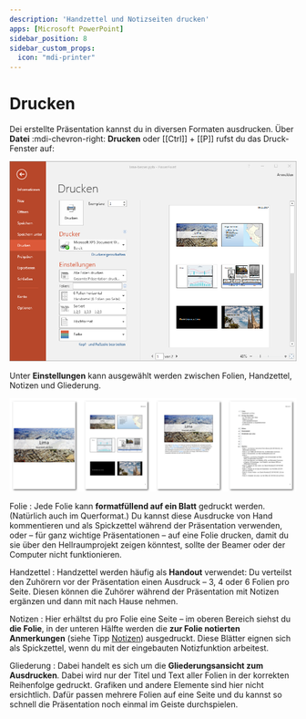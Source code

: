 ```yaml
---
description: 'Handzettel und Notizseiten drucken'
apps: [Microsoft PowerPoint]
sidebar_position: 8
sidebar_custom_props:
  icon: "mdi-printer"
---
```


# Drucken



Dei erstellte Präsentation kannst du in diversen Formaten ausdrucken. Über __Datei__ :mdi-chevron-right: __Drucken__ oder [[Ctrl]] + [[P]] rufst du das Druck-Fenster auf:

![Handzettel drucken](./images/drucken.png)

Unter __Einstellungen__ kann ausgewählt werden zwischen Folien, Handzettel, Notizen und Gliederung.

![Folien, Handzettel, Notizen, Gliederung](./images/drucken-varianten.png)

Folie
: Jede Folie kann **formatfüllend auf ein Blatt** gedruckt werden. (Natürlich auch im Querformat.) Du kannst diese Ausdrucke von Hand kommentieren und als Spickzettel während der Präsentation verwenden, oder – für ganz wichtige Präsentationen – auf eine Folie drucken, damit du sie über den Hellraumprojekt zeigen könntest, sollte der Beamer oder der Computer nicht funktionieren.

Handzettel
: Handzettel werden häufig als **Handout** verwendet: Du verteilst den Zuhörern vor der Präsentation einen Ausdruck – 3, 4 oder 6 Folien pro Seite. Diesen können die Zuhörer während der Präsentation mit Notizen ergänzen und dann mit nach Hause nehmen.

Notizen
: Hier erhältst du pro Folie eine Seite – im oberen Bereich siehst du **die Folie**, in der unteren Hälfte werden die **zur Folie notierten Anmerkungen** (siehe Tipp [Notizen](../notizen)) ausgedruckt. Diese Blätter eignen sich als Spickzettel, wenn du mit der eingebauten Notizfunktion arbeitest.

Gliederung
: Dabei handelt es sich um die **Gliederungsansicht zum Ausdrucken**. Dabei wird nur der Titel und Text aller Folien in der korrekten Reihenfolge gedruckt. Grafiken und andere Elemente sind hier nicht ersichtlich. Dafür passen mehrere Folien auf eine Seite und du kannst so schnell die Präsentation noch einmal im Geiste durchspielen.





